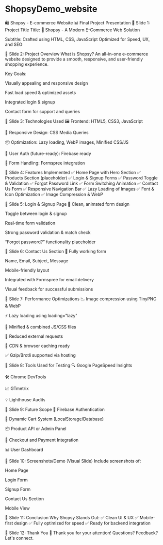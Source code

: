 # ShopsyDemo_website
🛍️ Shopsy - E-commerce Website
📊 Final Project Presentation
🔹 Slide 1: Project Title
Title:
🛒 Shopsy - A Modern E-Commerce Web Solution

Subtitle:
Crafted using HTML, CSS, JavaScript
Optimized for Speed, UX, and SEO

🔹 Slide 2: Project Overview
What is Shopsy?
An all-in-one e-commerce website designed to provide a smooth, responsive, and user-friendly shopping experience.

Key Goals:

Visually appealing and responsive design

Fast load speed & optimized assets

Integrated login & signup

Contact form for support and queries

🔹 Slide 3: Technologies Used
🖼️ Frontend: HTML5, CSS3, JavaScript

📱 Responsive Design: CSS Media Queries

📦 Optimization: Lazy loading, WebP images, Minified CSS/JS

🧠 User Auth (future-ready): Firebase ready

📡 Form Handling: Formspree integration

🔹 Slide 4: Features Implemented
✅ Home Page with Hero Section
✅ Products Section (placeholder)
✅ Login & Signup Forms
✅ Password Toggle & Validation
✅ Forgot Password Link
✅ Form Switching Animation
✅ Contact Us Form
✅ Responsive Navigation Bar
✅ Lazy Loading of Images
✅ Font & Icon Optimization
✅ Image Compression & WebP

🔹 Slide 5: Login & Signup Page
🔐 Clean, animated form design

Toggle between login & signup

Real-time form validation

Strong password validation & match check

“Forgot password?” functionality placeholder

🔹 Slide 6: Contact Us Section
📨 Fully working form

Name, Email, Subject, Message

Mobile-friendly layout

Integrated with Formspree for email delivery

Visual feedback for successful submissions

🔹 Slide 7: Performance Optimizations
📉 Image compression using TinyPNG & WebP

⚡ Lazy loading using loading="lazy"

🧼 Minified & combined JS/CSS files

🧠 Reduced external requests

🚀 CDN & browser caching ready

✅ Gzip/Brotli supported via hosting

🔹 Slide 8: Tools Used for Testing
🔍 Google PageSpeed Insights

🛠️ Chrome DevTools

📈 GTmetrix

💡 Lighthouse Audits

🔹 Slide 9: Future Scope
🔐 Firebase Authentication

🛒 Dynamic Cart System (LocalStorage/Database)

📦 Product API or Admin Panel

🧾 Checkout and Payment Integration

📊 User Dashboard

🔹 Slide 10: Screenshots/Demo (Visual Slide)
Include screenshots of:

Home Page

Login Form

Signup Form

Contact Us Section

Mobile View

🔹 Slide 11: Conclusion
Why Shopsy Stands Out:
✅ Clean UI & UX
✅ Mobile-first design
✅ Fully optimized for speed
✅ Ready for backend integration

🔹 Slide 12: Thank You
🙌 Thank you for your attention!
Questions? Feedback? Let's connect.
